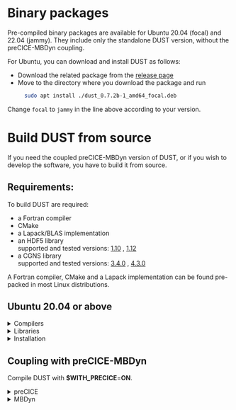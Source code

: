 # Binary packages
Pre-compiled binary packages are available for Ubuntu 20.04 (focal) and 22.04 (jammy). They include only the standalone DUST version, without the preCICE-MBDyn coupling.

For Ubuntu, you can download and install DUST as follows:
- Download the related package from the [release page](https://gitlab.com/dust_project/dust_dev/-/releases/)
- Move to the directory where you download the package and run
  ```bash
    sudo apt install ./dust_0.7.2b-1_amd64_focal.deb
  ```
Change `focal` to `jammy` in the line above according to your version.
# Build DUST from source
If you need the coupled preCICE-MBDyn version of DUST, or if you wish to develop the software, you have to build it from source.
## Requirements:

To build DUST are required:

- a Fortran compiler
- CMake 
- a Lapack/BLAS implementation
- an HDF5 library
<br/>supported and tested versions: <ins>1.10</ins> , <ins> 1.12</ins><br/>
- a CGNS library
<br/>supported and tested versions: <ins>3.4.0</ins> , <ins>4.3.0</ins><br/>



A Fortran compiler, CMake and a Lapack implementation can be found pre-packed 
in most Linux distributions.

## Ubuntu 20.04 or above

<details>
  <summary markdown="span">Compilers</summary>

#### Compilers
  ```bash
  $ sudo apt install gcc g++ gfortran
  ```
</details>

<details>
  <summary markdown="span">Libraries</summary>

#### Libraries
  ```bash
  $ sudo apt install liblapack-dev libblas-dev libopenblas-dev libopenblas0 libcgns-dev libhdf5-dev
  ```
</details>

<details>
  <summary markdown="span">Installation</summary>
  
## DUST building and installation (tested under Ubuntu20.04):

- Create a build folder inside this folder (can be "build" or anything else) and move into it:

  ```bash
  $ mkdir build && cd build
  ```

- Configure cmake with standard options:

  ```bash
  $ cmake -DCMAKE_BUILD_TYPE=$CMAKE_BUILD_TYPE -DWITH_PRECICE=$WITH_PRECICE ../
  ```
  where:
  - **$CMAKE_BUILD_TYPE** can be **Release** or **Debug**
  - **$WITH_PRECICE** can be **YES** or **NO**

- If you want to compile with intel MKL libraries first:
  ```bash
    source /opt/intel/oneapi/setvars.sh
  ```
  then: 
  ```bash
  $ cmake -DDUST_MKL=YES ../ 
  ``` 
  
- Build DUST:

  ```bash
  $ make
  ```

- Install DUST (with root privileges if needed):

  ```bash
  $ sudo make install
  ```
  The default install folder should be /usr/local/bin

  Other install folders can be set by setting

  cmake -D CMAKE_INSTALL_PREFIX=/path/to/install/folder ../
</details>

## Coupling with preCICE-MBDyn

Compile DUST with **$WITH_PRECICE**=**ON**.

<details>
  <summary markdown="span">preCICE</summary>

#### preCICE
Visit <https://precice.org/quickstart.html>

</details>

<details>
  <summary markdown="span">MBDyn</summary>

#### MBDyn
Visit <https://www.mbdyn.org/?Software_Installation>. 

MBDyn must be compiled on branch **develop** with 
the following configure command:
 ```bash
  $ ./configure --enable-netcdf --with-lapack --enable-python
  ```
</details>

